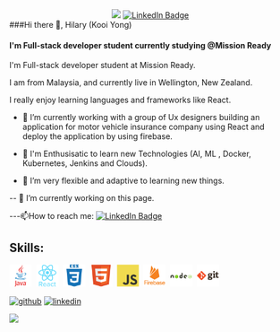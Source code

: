 <div id="header" align="center">
  <img src="https://media.giphy.com/media/M9gbBd9nbDrOTu1Mqx/giphy.gif" width="100"/>
   <a href="">
    <img src="https://img.shields.io/badge/LinkedIn-blue?style=for-the-badge&logo=linkedin&logoColor=white" alt="LinkedIn Badge"/>
  </a>
  
</div>
###Hi there 👋, Hilary (Kooi Yong)

#### I'm Full-stack developer student currently studying @Mission Ready



I'm Full-stack developer student at Mission Ready.

I am from Malaysia, and currently live in Wellington, New Zealand.

I really enjoy learning languages and frameworks like React. 

- 🔭 I’m currently working with a group of Ux designers building an application for motor vehicle insurance company using React and deploy the application by using firebase.

- 🔭 I'm Enthusisatic to learn new Technologies (AI, ML , Docker, Kubernetes, Jenkins and Clouds).

- 🤔 I’m very flexible and adaptive to learning new things. 

-- 🔭 I’m currently working on this page. 

---:mailbox:How to reach me:  <a href="https://www.linkedin.com/in/hilary-yong-4192a823b/">
    <img src="https://img.shields.io/badge/LinkedIn-blue?style=for-the-badge&logo=linkedin&logoColor=white" alt="LinkedIn Badge"/>
  </a>

## Skills: 
<div>
  <img src="https://github.com/devicons/devicon/blob/master/icons/java/java-original-wordmark.svg" title="Java" alt="Java" width="40" height="40"/>&nbsp;
  <img src="https://github.com/devicons/devicon/blob/master/icons/react/react-original-wordmark.svg" title="React" alt="React" width="40" height="40"/>&nbsp;
  <img src="https://github.com/devicons/devicon/blob/master/icons/css3/css3-plain-wordmark.svg"  title="CSS3" alt="CSS" width="40" height="40"/>&nbsp;
  <img src="https://github.com/devicons/devicon/blob/master/icons/html5/html5-original.svg" title="HTML5" alt="HTML" width="40" height="40"/>&nbsp;
  <img src="https://github.com/devicons/devicon/blob/master/icons/javascript/javascript-original.svg" title="JavaScript" alt="JavaScript" width="40" height="40"/>&nbsp;
  <img src="https://github.com/devicons/devicon/blob/master/icons/firebase/firebase-plain-wordmark.svg" title="Firebase" alt="Firebase" width="40" height="40"/>&nbsp;
 <img src="https://github.com/devicons/devicon/blob/master/icons/nodejs/nodejs-original-wordmark.svg" title="NodeJS" alt="NodeJS" width="40" height="40"/>&nbsp;
  <img src="https://github.com/devicons/devicon/blob/master/icons/git/git-original-wordmark.svg" title="Git" **alt="Git" width="40" height="40"/>
</div>





[<img src='https://cdn.jsdelivr.net/npm/simple-icons@3.0.1/icons/github.svg' alt='github' height='40'>](https://github.com/hilary81)  [<img src='https://cdn.jsdelivr.net/npm/simple-icons@3.0.1/icons/linkedin.svg' alt='linkedin' height='40'>](https://www.linkedin.com/in/hilary-yong-4192a823b/)  

<img height="180em" src="https://github-readme-stats.vercel.app/api?username=Hilary&show_icons=true&hide_border=true&&count_private=true&include_all_commits=true" />
